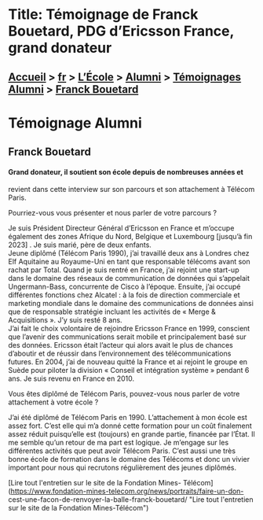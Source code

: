 # Title: Témoignage de Franck Bouetard, PDG d’Ericsson France, grand donateur

## [Accueil](https://www.telecom-paris.fr "https://www.telecom-paris.fr") > [fr](https://www.telecom-paris.fr/fr "fr") > [L’École](https://www.telecom-paris.fr/fr/ecole "L’École") > [Alumni](https://www.telecom-paris.fr/fr/ecole/alumni "Alumni") > [Témoignages Alumni](https://www.telecom-paris.fr/fr/ecole/alumni/portraits "Témoignages Alumni") > [Franck Bouetard](https://www.telecom-paris.fr/fr/ecole/alumni/portraits/franck-bouetard)

[](https://www.telecom-paris.fr/fr/accueil)

# Témoignage Alumni

## Franck Bouetard

#### Grand donateur, il soutient son école depuis de nombreuses années et
revient dans cette interview sur son parcours et son attachement à Télécom
Paris.

Pourriez-vous vous présenter et nous parler de votre parcours ?

Je suis Président Directeur Général d’Ericsson en France et m’occupe également
des zones Afrique du Nord, Belgique et Luxembourg [jusqu’à fin 2023] . Je suis
marié, père de deux enfants.  
Jeune diplômé (Télécom Paris 1990), j’ai travaillé deux ans à Londres chez Elf
Aquitaine au Royaume-Uni en tant que responsable télécoms avant son rachat par
Total. Quand je suis rentré en France, j’ai rejoint une start-up dans le
domaine des réseaux de communication de données qui s’appelait Ungermann-Bass,
concurrente de Cisco à l’époque. Ensuite, j’ai occupé différentes fonctions
chez Alcatel : à la fois de direction commerciale et marketing mondiale dans
le domaine des communications de données ainsi que de responsable stratégie
incluant les activités de « Merge & Acquisitions ». J’y suis resté 8 ans.  
J’ai fait le choix volontaire de rejoindre Ericsson France en 1999, conscient
que l’avenir des communications serait mobile et principalement basé sur des
données. Ericsson était l’acteur qui alors avait le plus de chances d’aboutir
et de réussir dans l’environnement des télécommunications futures. En 2004,
j’ai de nouveau quitté la France et ai rejoint le groupe en Suède pour piloter
la division « Conseil et intégration système » pendant 6 ans. Je suis revenu
en France en 2010.

Vous êtes diplômé de Télécom Paris, pouvez-vous nous parler de votre
attachement à votre école ?

J’ai été diplômé de Télécom Paris en 1990. L’attachement à mon école est assez
fort. C’est elle qui m’a donné cette formation pour un coût finalement assez
réduit puisqu’elle est (toujours) en grande partie, financée par l’État. Il me
semble qu’un retour de ma part est logique. Je m’engage sur les différentes
activités que peut avoir Télécom Paris. C’est aussi une très bonne école de
formation dans le domaine des Télécoms et donc un vivier important pour nous
qui recrutons régulièrement des jeunes diplômés.

[Lire tout l'entretien sur le site de la Fondation Mines-
Télécom](https://www.fondation-mines-telecom.org/news/portraits/faire-un-don-
cest-une-facon-de-renvoyer-la-balle-franck-bouetard/ "Lire tout l'entretien
sur le site de la Fondation Mines-Télécom")

